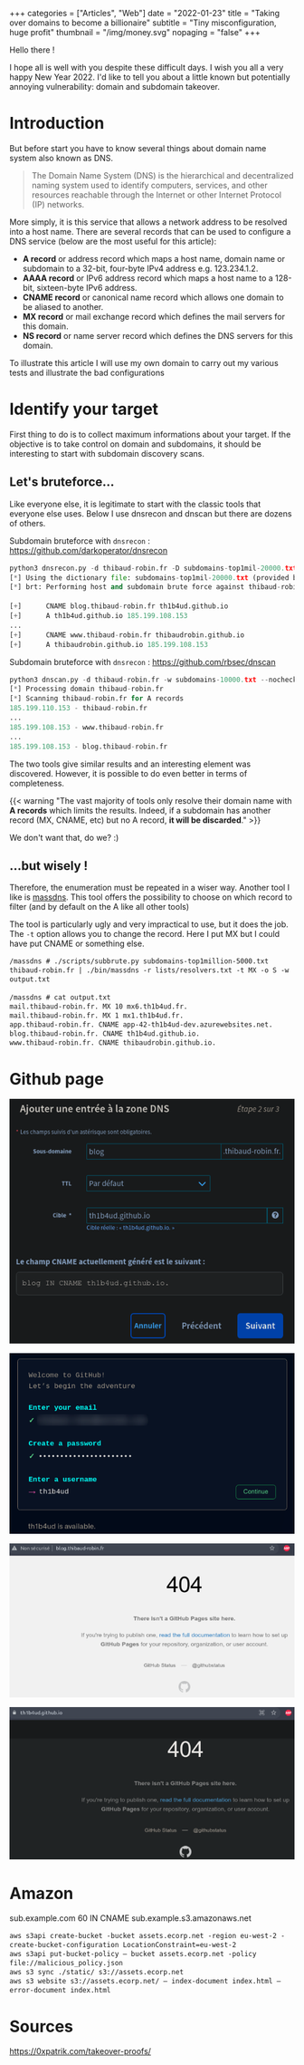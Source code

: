 +++
categories = ["Articles", "Web"]
date = "2022-01-23"
title = "Taking over domains to become a billionaire"
subtitle = "Tiny misconfiguration, huge profit"
thumbnail = "/img/money.svg"
nopaging = "false"
+++

Hello there !

I hope all is well with you despite these difficult days. I wish you all a very happy New Year 2022. I'd like to tell you about a little known but potentially annoying vulnerability: domain and subdomain takeover.

# Introduction

But before start you have to know several things about domain name system also known as DNS.

> The Domain Name System (DNS) is the hierarchical and decentralized naming system used to identify computers, services, and other resources reachable through the Internet or other Internet Protocol (IP) networks.

More simply, it is this service that allows a network address to be resolved into a host name. There are several records that can be used to configure a DNS service (below are the most useful for this article):

- **A record** or address record which maps a host name, domain name or subdomain to a 32-bit, four-byte IPv4 address e.g. 123.234.1.2.
- **AAAA record** or IPv6 address record which maps a host name to a 128-bit, sixteen-byte IPv6 address.
- **CNAME record** or canonical name record which allows one domain to be aliased to another.
- **MX record** or mail exchange record which defines the mail servers for this domain.
- **NS record** or name server record which defines the DNS servers for this domain.

To illustrate this article I will use my own domain to carry out my various tests and illustrate the bad configurations

# Identify your target

First thing to do is to collect maximum informations about your target. If the objective is to take control on domain and subdomains, it should be interesting to start with subdomain discovery scans.

## Let's bruteforce...

Like everyone else, it is legitimate to start with the classic tools that everyone else uses. Below I use dnsrecon and dnscan but there are dozens of others.

Subdomain bruteforce with `dnsrecon` : https://github.com/darkoperator/dnsrecon

```py
python3 dnsrecon.py -d thibaud-robin.fr -D subdomains-top1mil-20000.txt -t brt
[*] Using the dictionary file: subdomains-top1mil-20000.txt (provided by user)
[*] brt: Performing host and subdomain brute force against thibaud-robin.fr...

[+] 	 CNAME blog.thibaud-robin.fr th1b4ud.github.io
[+] 	 A th1b4ud.github.io 185.199.108.153
...
[+] 	 CNAME www.thibaud-robin.fr thibaudrobin.github.io
[+] 	 A thibaudrobin.github.io 185.199.108.153
```

Subdomain bruteforce with `dnsrecon` : https://github.com/rbsec/dnscan

```py
python3 dnscan.py -d thibaud-robin.fr -w subdomains-10000.txt --nocheck
[*] Processing domain thibaud-robin.fr
[*] Scanning thibaud-robin.fr for A records
185.199.110.153 - thibaud-robin.fr            
...
185.199.108.153 - www.thibaud-robin.fr             
...
185.199.108.153 - blog.thibaud-robin.fr                    
```

The two tools give similar results and an interesting element was discovered. However, it is possible to do even better in terms of completeness.

{{< warning "The vast majority of tools only resolve their domain name with **A records** which limits the results. Indeed, if a subdomain has another record (MX, CNAME, etc) but no A record, **it will be discarded**." >}}

We don't want that, do we? :)

## ...but wisely !

Therefore, the enumeration must be repeated in a wiser way. Another tool I like is [massdns](https://github.com/blechschmidt/massdns). This tool offers the possibility to choose on which record to filter (and by default on the A like all other tools)

The tool is particularly ugly and very impractical to use, but it does the job. The `-t` option allows you to change the record. Here I put MX but I could have put CNAME or something else.

```
/massdns # ./scripts/subbrute.py subdomains-top1million-5000.txt thibaud-robin.fr | ./bin/massdns -r lists/resolvers.txt -t MX -o S -w output.txt

/massdns # cat output.txt 
mail.thibaud-robin.fr. MX 10 mx6.th1b4ud.fr.
mail.thibaud-robin.fr. MX 1 mx1.th1b4ud.fr.
app.thibaud-robin.fr. CNAME app-42-th1b4ud-dev.azurewebsites.net.
blog.thibaud-robin.fr. CNAME th1b4ud.github.io.
www.thibaud-robin.fr. CNAME thibaudrobin.github.io.
```

# Github page

![Create CNAME](2022-01-22-17-33-53.png)

![Create account](2022-01-22-17-35-52.png)

![Empty blog](2022-01-22-17-39-53.png)

![th1b4ud.github.io](2022-01-22-17-39-10.png)

# Amazon


sub.example.com  60  IN   CNAME sub.example.s3.amazonaws.net

```
aws s3api create-bucket -bucket assets.ecorp.net -region eu-west-2 -create-bucket-configuration LocationConstraint=eu-west-2
aws s3api put-bucket-policy — bucket assets.ecorp.net -policy file://malicious_policy.json
aws s3 sync ./static/ s3://assets.ecorp.net
aws s3 website s3://assets.ecorp.net/ — index-document index.html — error-document index.html
```

# Sources

https://0xpatrik.com/takeover-proofs/

